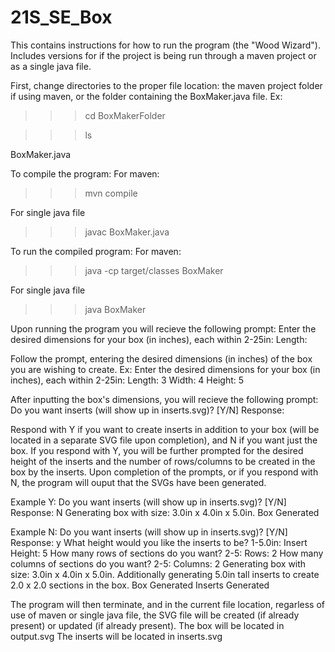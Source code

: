 # 21S_SE_Box
This contains instructions for how to run the program (the "Wood Wizard"). Includes versions for if the project is being run through a maven project or as a single java file.

First, change directories to the proper file location: the maven project folder if using maven, or the folder containing the BoxMaker.java file.
Ex:
>>> cd BoxMakerFolder

>>> ls

BoxMaker.java


To compile the program:
For maven:
>>> mvn compile

For single java file
>>> javac BoxMaker.java

To run the compiled program:
For maven:
>>> java -cp target/classes BoxMaker

For single java file
>>> java BoxMaker

Upon running the program you will recieve the following prompt:
Enter the desired dimensions for your box (in inches), each within 2-25in:
Length:

Follow the prompt, entering the desired dimensions (in inches) of the box you are wishing to create.
Ex:
Enter the desired dimensions for your box (in inches), each within 2-25in:
Length: 3
Width: 4
Height: 5

After inputting the box's dimensions, you will recieve the following prompt:
Do you want inserts (will show up in inserts.svg)? [Y/N]
Response:

Respond with Y if you want to create inserts in addition to your box (will be located in a separate SVG file upon completion), and N if you want just the box.
If you respond with Y, you will be further prompted for the desired height of the inserts and the number of rows/columns to be created in the box by the inserts.
Upon completion of the prompts, or if you respond with N, the program will ouput that the SVGs have been generated.

Example Y:
Do you want inserts (will show up in inserts.svg)? [Y/N]
Response: N
Generating box with size: 3.0in x 4.0in x 5.0in.
Box Generated

Example N:
Do you want inserts (will show up in inserts.svg)? [Y/N]
Response: y
What height would you like the inserts to be? 1-5.0in:
Insert Height: 5
How many rows of sections do you want? 2-5:
Rows: 2
How many columns of sections do you want? 2-5:
Columns: 2
Generating box with size: 3.0in x 4.0in x 5.0in.
Additionally generating 5.0in tall inserts to create 2.0 x 2.0 sections in the box.
Box Generated
Inserts Generated

The program will then terminate, and in the current file location, regarless of use of maven or single java file, the SVG file will be created (if already present) or updated (if already present).
The box will be located in output.svg
The inserts will be located in inserts.svg
